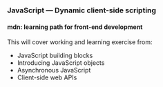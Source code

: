 ### JavaScript — Dynamic client-side scripting
#### mdn: learning path for front-end development
This will cover working and learning exercise from:
- JavaScript building blocks
- Introducing JavaScript objects
- Asynchronous JavaScript
- Client-side web APIs
